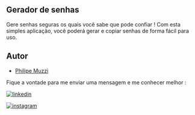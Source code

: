 
## Gerador de senhas 


Gere senhas seguras os quais você sabe que pode confiar ! Com esta simples aplicação, você poderá gerar e copiar senhas de forma fácil para uso.

## Autor

- [Philipe Muzzi](https://github.com/PhilipeMuzzi) 


Fique a vontade para me enviar uma mensagem e me conhecer melhor :

[![linkedin](https://img.shields.io/badge/linkedin-0A66C2?style=for-the-badge&logo=linkedin&logoColor=white)](https://www.linkedin.com/in/PHilipeMuzzi/)


[![instagram](https://img.shields.io/badge/instagram-E4405F?style=for-the-badge&logo=instagram&logoColor=white)](https://www.instagram.com/iamuzziphilipe/)

